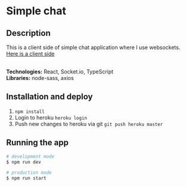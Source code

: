 # Simple chat

## Description

This is a client side of simple chat application where I use websockets. </br>
[Here is a client side](https://github.com/quinsberry/chat-app-server) </br>
</br>

**Technologies:** React, Socket.io, TypeScript </br>
**Libraries:** node-sass, axios </br>

## Installation and deploy

1. `npm install`
2. Login to heroku `heroku login`
3. Push new changes to heroku via git `git push heroku master`

## Running the app

```bash
# development mode
$ npm run dev

# production mode
$ npm run start
```

